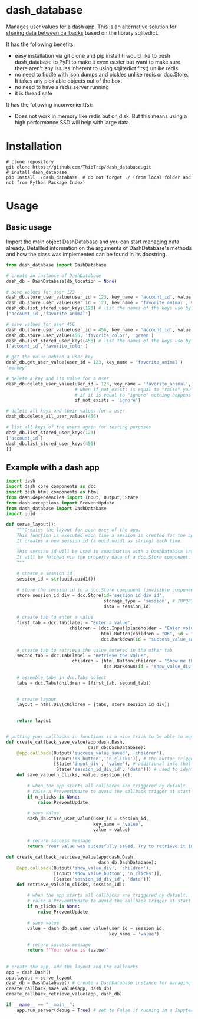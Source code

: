 # dash_database

Manages user values for a [dash](https://github.com/plotly/dash) app. This is an alternative solution for [sharing data between callbacks](https://dash.plot.ly/sharing-data-between-callbacks) based on the library sqlitedict. 

It has the following benefits:

* easy installation via git clone and pip install (I would like to push dash_database to PyPI to make it even easier but want to make sure there aren't any issues inherent to using sqlitedict first) unlike redis
* no need to fiddle with json dumps and pickles unlike redis or dcc.Store. It takes any picklable objects out of the box.
* no need to have a redis server running
* it is thread safe

It has the following inconvenient(s):

* Does not work in memory like redis but on disk. But this means using a high performance SSD will help with large data.


# Installation

```
# clone repository
git clone https://github.com/ThibTrip/dash_database.git
# install dash_database
pip install ./dash_database  # do not forget ./ (from local folder and not from Python Package Index)
```

# Usage

## Basic usage

Import the main object DashDatabase and you can start managing data already. Detailled information on the arguments of DashDatabase's methods and how the class was implemented can be found in its docstring.

```python
from dash_database import DashDatabase

# create an instance of DashDatabase
dash_db = DashDatabase(db_location = None)

# save values for user 123
dash_db.store_user_value(user_id = 123, key_name = 'account_id', value = 46887)
dash_db.store_user_value(user_id = 123, key_name = 'favorite_animal', value = 'monkey')
dash_db.list_stored_user_keys(123) # list the names of the keys use by the user
['account_id','favorite_animal']

# save values for user 456
dash_db.store_user_value(user_id = 456, key_name = 'account_id', value = 87874)
dash_db.store_user_value(456, 'favorite_color', 'green')
dash_db.list_stored_user_keys(456) # list the names of the keys use by the user
['account_id','favorite_color']

# get the value behind a user key
dash_db.get_user_value(user_id = 123, key_name = 'favorite_animal')
'monkey'

# delete a key and its value for a user
dash_db.delete_user_value(user_id = 123, key_name = 'favorite_animal', 
                          # when if_not_exists is equal to "raise" you get an error if a key does not exist
                          # if it is equal to "ignore" nothing happens if it does not exist (default)
                          if_not_exists = 'ignore') 

# delete all keys and their values for a user
dash_db.delete_all_user_values(456)

# list all keys of the users again for testing purposes
dash_db.list_stored_user_keys(123)
['account_id']
dash_db.list_stored_user_keys(456)
[]
```

## Example with a dash app

```python
import dash
import dash_core_components as dcc
import dash_html_components as html
from dash.dependencies import Input, Output, State
from dash.exceptions import PreventUpdate
from dash_database import DashDatabase
import uuid

def serve_layout():
    """Creates the layout for each user of the app.
    This function is executed each time a session is created for the app.
    It creates a new session id (a uuid.uuid1 as string) each time.

    This session id will be used in combination with a DashDatabase instance to manage user values.
    It will be fetched via the property data of a dcc.Store component.
    """
    
    # create a session id
    session_id = str(uuid.uuid1())
    
    # store the session id in a dcc.Store component (invisible component for storing data)
    store_session_id_div = dcc.Store(id='session_id_div_id', 
                                     storage_type = 'session', # IMPORTANT! see docstring of dcc.Store 
                                     data = session_id)
    
    # create tab to enter a value
    first_tab = dcc.Tab(label = "Enter a value", 
                        children = [dcc.Input(placeholder = "Enter value here", id = "input_div"),
                                    html.Button(children = "OK", id = "ok_button"),
                                    dcc.Markdown(id = "success_value_saved")])
    
    # create tab to retrieve the value entered in the other tab
    second_tab = dcc.Tab(label = "Retrieve the value",
                         children = [html.Button(children = "Show me the value", id = "show_value_button"),
                                     dcc.Markdown(id = "show_value_div")])
    
    # assemble tabs in dcc.Tabs object
    tabs = dcc.Tabs(children = [first_tab, second_tab])

    
    # create layout
    layout = html.Div(children = [tabs, store_session_id_div])

    
    return layout


# putting your callbacks in functions is a nice trick to be able to move them in other modules and import them 
def create_callback_save_value(app:dash.Dash, 
                               dash_db:DashDatabase):
    @app.callback(Output('success_value_saved', 'children'),
                  [Input('ok_button', 'n_clicks')], # the button triggers the callback
                  [State('input_div', 'value'), # additional info that does not trigger the callback 
                   State('session_id_div_id', 'data')]) # used to identify the user and save its data
    def save_value(n_clicks, value, session_id):
        
        # when the app starts all callbacks are triggered by default. 
        # raise a PreventUpdate to avoid the callback trigger at start (n_clicks is None at this point)
        if n_clicks is None:
            raise PreventUpdate
            
        # save value 
        dash_db.store_user_value(user_id = session_id, 
                                 key_name = 'value', 
                                 value = value)
        
        # return success message
        return "Your value was sucessfully saved. Try to retrieve it in the other tab now :)!"
    
def create_callback_retrieve_value(app:dash.Dash, 
                                   dash_db:DashDatabase):
    @app.callback(Output('show_value_div', 'children'),
                  [Input('show_value_button', 'n_clicks')],
                  [State('session_id_div_id', 'data')])
    def retrieve_value(n_clicks, session_id):
        
        # when the app starts all callbacks are triggered by default. 
        # raise a PreventUpdate to avoid the callback trigger at start (n_clicks is 0 at this point)
        if n_clicks is None:
            raise PreventUpdate
            
        # save value 
        value = dash_db.get_user_value(user_id = session_id, 
                                       key_name = 'value')
        
        # return success message
        return f"Your value is {value}"
    
    
# create the app, add the layout and the callbacks
app = dash.Dash()
app.layout = serve_layout
dash_db = DashDatabase() # create a DashDatabase instance for managing user values
create_callback_save_value(app, dash_db)
create_callback_retrieve_value(app, dash_db)

if __name__ == "__main__":
    app.run_server(debug = True) # set to False if running in a Jupyter Notebook or in Jupyter Lab!
    
```
